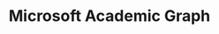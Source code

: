---
layout: default
layout: default
description: 'The Microsoft Academic Graph is a heterogeneous graph containing scientific
  publication records, citation relationships between those publications, as well
  as authors, institutions, journals, conferences, and fields of study. '
title: Microsoft Academic Graph
url: https://academic.microsoft.com/home
uuid: 9c4124ed-5337-4b36-a1c9-7cf256a3384b
---